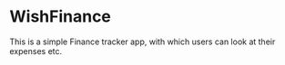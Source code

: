 # WishFinance

This is a simple Finance tracker app, with which users can look at their expenses etc.
